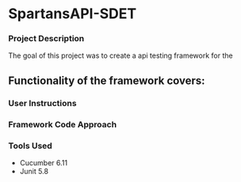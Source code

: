 # SpartansAPI-SDET

### Project Description
The goal of this project was to create a api testing framework for the 


Functionality of the framework covers:
- 


### User Instructions


### Framework Code Approach


### Tools Used
- Cucumber 6.11
- Junit 5.8
